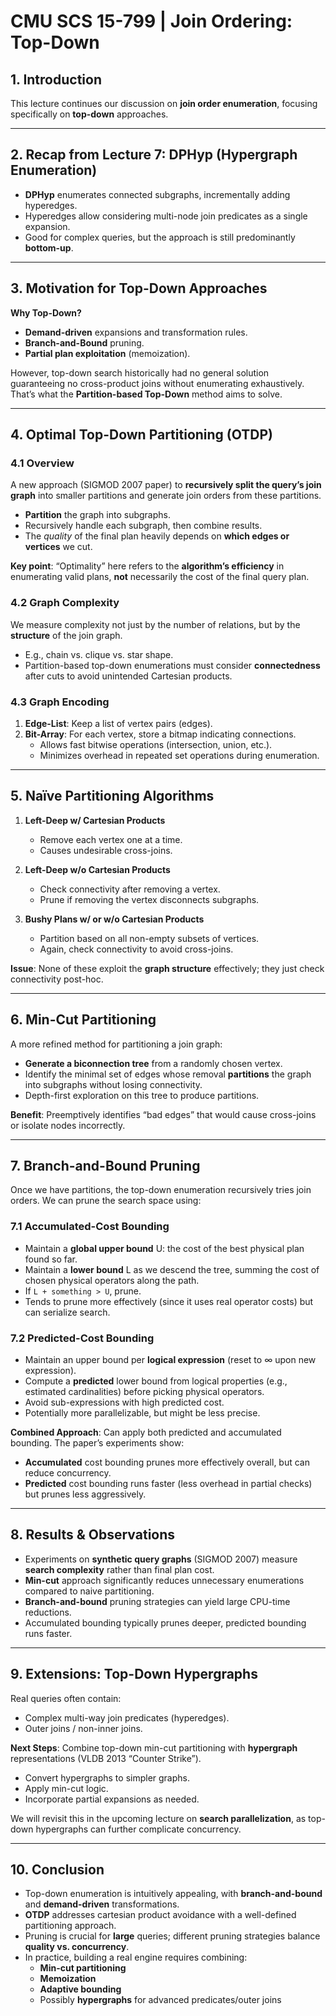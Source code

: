 # CMU SCS 15-799 | Join Ordering: Top-Down

## 1. Introduction

This lecture continues our discussion on **join order enumeration**, focusing specifically on **top-down** approaches. 

---

## 2. Recap from Lecture 7: DPHyp (Hypergraph Enumeration)

- **DPHyp** enumerates connected subgraphs, incrementally adding hyperedges.  
- Hyperedges allow considering multi-node join predicates as a single expansion.  
- Good for complex queries, but the approach is still predominantly **bottom-up**.

---

## 3. Motivation for Top-Down Approaches

**Why Top-Down?**  
- **Demand-driven** expansions and transformation rules.  
- **Branch-and-Bound** pruning.  
- **Partial plan exploitation** (memoization).  

However, top-down search historically had no general solution guaranteeing no cross-product joins without enumerating exhaustively. That’s what the **Partition-based Top-Down** method aims to solve.

---

## 4. Optimal Top-Down Partitioning (OTDP)

### 4.1 Overview

A new approach (SIGMOD 2007 paper) to **recursively split the query’s join graph** into smaller partitions and generate join orders from these partitions.  
- **Partition** the graph into subgraphs.  
- Recursively handle each subgraph, then combine results.  
- The *quality* of the final plan heavily depends on **which edges or vertices** we cut.

**Key point**: “Optimality” here refers to the **algorithm’s efficiency** in enumerating valid plans, **not** necessarily the cost of the final query plan.

### 4.2 Graph Complexity

We measure complexity not just by the number of relations, but by the **structure** of the join graph.  
- E.g., chain vs. clique vs. star shape.  
- Partition-based top-down enumerations must consider **connectedness** after cuts to avoid unintended Cartesian products.

### 4.3 Graph Encoding

1. **Edge-List**: Keep a list of vertex pairs (edges).  
2. **Bit-Array**: For each vertex, store a bitmap indicating connections.  
   - Allows fast bitwise operations (intersection, union, etc.).  
   - Minimizes overhead in repeated set operations during enumeration.

---

## 5. Naïve Partitioning Algorithms

1. **Left-Deep w/ Cartesian Products**  
   - Remove each vertex one at a time.  
   - Causes undesirable cross-joins.

2. **Left-Deep w/o Cartesian Products**  
   - Check connectivity after removing a vertex.  
   - Prune if removing the vertex disconnects subgraphs.

3. **Bushy Plans w/ or w/o Cartesian Products**  
   - Partition based on all non-empty subsets of vertices.  
   - Again, check connectivity to avoid cross-joins.

**Issue**: None of these exploit the **graph structure** effectively; they just check connectivity post-hoc.

---

## 6. Min-Cut Partitioning

A more refined method for partitioning a join graph:
- **Generate a biconnection tree** from a randomly chosen vertex.  
- Identify the minimal set of edges whose removal **partitions** the graph into subgraphs without losing connectivity.  
- Depth-first exploration on this tree to produce partitions.  

**Benefit**: Preemptively identifies “bad edges” that would cause cross-joins or isolate nodes incorrectly.  

---

## 7. Branch-and-Bound Pruning

Once we have partitions, the top-down enumeration recursively tries join orders. We can prune the search space using:

### 7.1 Accumulated-Cost Bounding
- Maintain a **global upper bound** U: the cost of the best physical plan found so far.  
- Maintain a **lower bound** L as we descend the tree, summing the cost of chosen physical operators along the path.  
- If `L + something > U`, prune.  
- Tends to prune more effectively (since it uses real operator costs) but can serialize search.

### 7.2 Predicted-Cost Bounding
- Maintain an upper bound per **logical expression** (reset to ∞ upon new expression).  
- Compute a **predicted** lower bound from logical properties (e.g., estimated cardinalities) before picking physical operators.  
- Avoid sub-expressions with high predicted cost.  
- Potentially more parallelizable, but might be less precise.

**Combined Approach**: Can apply both predicted and accumulated bounding. The paper’s experiments show:
- **Accumulated** cost bounding prunes more effectively overall, but can reduce concurrency.  
- **Predicted** cost bounding runs faster (less overhead in partial checks) but prunes less aggressively.  

---

## 8. Results & Observations

- Experiments on **synthetic query graphs** (SIGMOD 2007) measure **search complexity** rather than final plan cost.  
- **Min-cut** approach significantly reduces unnecessary enumerations compared to naive partitioning.  
- **Branch-and-bound** pruning strategies can yield large CPU-time reductions.  
- Accumulated bounding typically prunes deeper, predicted bounding runs faster.  

---

## 9. Extensions: Top-Down Hypergraphs

Real queries often contain:
- Complex multi-way join predicates (hyperedges).  
- Outer joins / non-inner joins.

**Next Steps**: Combine top-down min-cut partitioning with **hypergraph** representations (VLDB 2013 “Counter Strike”).  
- Convert hypergraphs to simpler graphs.  
- Apply min-cut logic.  
- Incorporate partial expansions as needed.

We will revisit this in the upcoming lecture on **search parallelization**, as top-down hypergraphs can further complicate concurrency.

---

## 10. Conclusion

- Top-down enumeration is intuitively appealing, with **branch-and-bound** and **demand-driven** transformations.  
- **OTDP** addresses cartesian product avoidance with a well-defined partitioning approach.  
- Pruning is crucial for **large** queries; different pruning strategies balance **quality vs. concurrency**.  
- In practice, building a real engine requires combining:
  - **Min-cut partitioning**  
  - **Memoization**  
  - **Adaptive bounding**  
  - Possibly **hypergraphs** for advanced predicates/outer joins